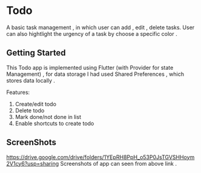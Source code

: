 # Todo
A basic task management , in which user can add , edit , delete tasks. User can also hightlight the urgency of a task by choose a specific color .

## Getting Started
This Todo app is implemented using Flutter (with Provider for state Management) , for data storage I had used Shared Preferences , which stores data locally .

Features:

 1. Create/edit todo
 2. Delete todo 
 3. Mark done/not done in list
 4. Enable shortcuts to create todo

## ScreenShots

 https://drive.google.com/drive/folders/1YEpRH8PpH_o53P0JsTGVSHHoym2V1cy6?usp=sharing
 Screenshots of app can seen from above link .
